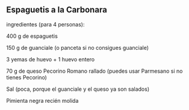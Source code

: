 ## Espaguetis a la Carbonara

ingredientes (para 4 personas):

400 g de espaguetis

150 g de guanciale (o panceta si no consigues guanciale)

3 yemas de huevo + 1 huevo entero

70 g de queso Pecorino Romano rallado (puedes usar Parmesano si no tienes Pecorino)

Sal (poca, porque el guanciale y el queso ya son salados)

Pimienta negra recién molida